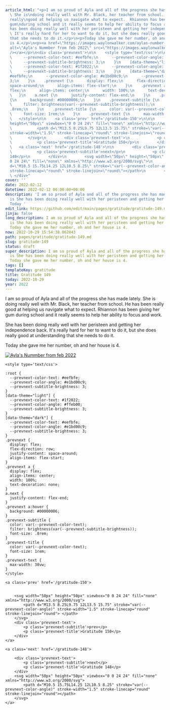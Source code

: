 ```yaml
---
article_html: "<p>I am so proud of Ayla and all of the progress she has made lately.
  \ She is\ndoing really well with Mr. Black, her teacher from school.  He has been
  really\ngood at helping us navigate what to expect.  Rhiannon has been giving her
  gum\nduring school and it really seems to help her ability to focus and work.</p>\n<p>She
  has been doing really well with her peristeen and getting her independence\nback.
  \ It's really hard for her to want to do it, but she does really good at\nunderstanding
  that she needs to do it.</p>\n<p>Today she gave me her number, oh and her house
  is 4.</p>\n<p><a href=\"https://images.waylonwalker.com/aylas-number-feb-2022-full.webp\"><img
  alt=\"Ayla's Nummber from feb 2022\" src=\"https://images.waylonwalker.com/aylas-number-feb-2022.webp\"
  /></a></p>\n<div class='prevnext'>\n\n    <style type='text/css'>\n\n    :root {\n
  \     --prevnext-color-text: #eefbfe;\n      --prevnext-color-angle: #e1bd00c9;\n
  \     --prevnext-subtitle-brightness: 3;\n    }\n    [data-theme=\"light\"] {\n
  \     --prevnext-color-text: #1f2022;\n      --prevnext-color-angle: #ffeb00;\n
  \     --prevnext-subtitle-brightness: 3;\n    }\n    [data-theme=\"dark\"] {\n      --prevnext-color-text:
  #eefbfe;\n      --prevnext-color-angle: #e1bd00c9;\n      --prevnext-subtitle-brightness:
  3;\n    }\n    .prevnext {\n      display: flex;\n      flex-direction: row;\n      justify-content:
  space-around;\n      align-items: flex-start;\n    }\n    .prevnext a {\n      display:
  flex;\n      align-items: center;\n      width: 100%;\n      text-decoration: none;\n
  \   }\n    a.next {\n      justify-content: flex-end;\n    }\n    .prevnext a:hover
  {\n      background: #00000006;\n    }\n    .prevnext-subtitle {\n      color: var(--prevnext-color-text);\n
  \     filter: brightness(var(--prevnext-subtitle-brightness));\n      font-size:
  .8rem;\n    }\n    .prevnext-title {\n      color: var(--prevnext-color-text);\n
  \     font-size: 1rem;\n    }\n    .prevnext-text {\n      max-width: 30vw;\n    }\n
  \   </style>\n\n    <a class='prev' href='/gratitude-150'>\n\n\n        <svg width=\"50px\"
  height=\"50px\" viewbox=\"0 0 24 24\" fill=\"none\" xmlns=\"http://www.w3.org/2000/svg\">\n
  \           <path d=\"M13.5 8.25L9.75 12L13.5 15.75\" stroke=\"var(--prevnext-color-angle)\"
  stroke-width=\"1.5\" stroke-linecap=\"round\" stroke-linejoin=\"round\"> </path>\n
  \       </svg>\n        <div class='prevnext-text'>\n            <p class='prevnext-subtitle'>prev</p>\n
  \           <p class='prevnext-title'>Gratitude 150</p>\n        </div>\n    </a>\n\n
  \   <a class='next' href='/gratitude-148'>\n\n        <div class='prevnext-text'>\n
  \           <p class='prevnext-subtitle'>next</p>\n            <p class='prevnext-title'>Gratitude
  148</p>\n        </div>\n        <svg width=\"50px\" height=\"50px\" viewbox=\"0
  0 24 24\" fill=\"none\" xmlns=\"http://www.w3.org/2000/svg\">\n            <path
  d=\"M10.5 15.75L14.25 12L10.5 8.25\" stroke=\"var(--prevnext-color-angle)\" stroke-width=\"1.5\"
  stroke-linecap=\"round\" stroke-linejoin=\"round\"></path>\n        </svg>\n    </a>\n
  \ </div>"
cover: ''
date: 2022-02-12
datetime: 2022-02-12 00:00:00+00:00
description: 'I am so proud of Ayla and all of the progress she has made lately.  She
  is She has been doing really well with her peristeen and getting her independence
  Today '
edit_link: https://github.com/edit/main/pages/gratitude/gratitude-149.md
jinja: false
long_description: I am so proud of Ayla and all of the progress she has made lately.  She
  is She has been doing really well with her peristeen and getting her independence
  Today she gave me her number, oh and her house is 4.
now: 2022-10-29 15:54:38.062843
path: pages/gratitude/gratitude-149.md
slug: gratitude-149
status: draft
super_description: I am so proud of Ayla and all of the progress she has made lately.  She
  is She has been doing really well with her peristeen and getting her independence
  Today she gave me her number, oh and her house is 4.
tags: []
templateKey: gratitude
title: Gratitude 149
today: 2022-10-29
year: 2022
---
```


I am so proud of Ayla and all of the progress she has made lately.  She is
doing really well with Mr. Black, her teacher from school.  He has been really
good at helping us navigate what to expect.  Rhiannon has been giving her gum
during school and it really seems to help her ability to focus and work.

She has been doing really well with her peristeen and getting her independence
back.  It's really hard for her to want to do it, but she does really good at
understanding that she needs to do it.

Today she gave me her number, oh and her house is 4.

[![Ayla's Nummber from feb 2022](https://images.waylonwalker.com/aylas-number-feb-2022.webp)](https://images.waylonwalker.com/aylas-number-feb-2022-full.webp)
<div class='prevnext'>

    <style type='text/css'>

    :root {
      --prevnext-color-text: #eefbfe;
      --prevnext-color-angle: #e1bd00c9;
      --prevnext-subtitle-brightness: 3;
    }
    [data-theme="light"] {
      --prevnext-color-text: #1f2022;
      --prevnext-color-angle: #ffeb00;
      --prevnext-subtitle-brightness: 3;
    }
    [data-theme="dark"] {
      --prevnext-color-text: #eefbfe;
      --prevnext-color-angle: #e1bd00c9;
      --prevnext-subtitle-brightness: 3;
    }
    .prevnext {
      display: flex;
      flex-direction: row;
      justify-content: space-around;
      align-items: flex-start;
    }
    .prevnext a {
      display: flex;
      align-items: center;
      width: 100%;
      text-decoration: none;
    }
    a.next {
      justify-content: flex-end;
    }
    .prevnext a:hover {
      background: #00000006;
    }
    .prevnext-subtitle {
      color: var(--prevnext-color-text);
      filter: brightness(var(--prevnext-subtitle-brightness));
      font-size: .8rem;
    }
    .prevnext-title {
      color: var(--prevnext-color-text);
      font-size: 1rem;
    }
    .prevnext-text {
      max-width: 30vw;
    }
    </style>
    
    <a class='prev' href='/gratitude-150'>
    

        <svg width="50px" height="50px" viewbox="0 0 24 24" fill="none" xmlns="http://www.w3.org/2000/svg">
            <path d="M13.5 8.25L9.75 12L13.5 15.75" stroke="var(--prevnext-color-angle)" stroke-width="1.5" stroke-linecap="round" stroke-linejoin="round"> </path>
        </svg>
        <div class='prevnext-text'>
            <p class='prevnext-subtitle'>prev</p>
            <p class='prevnext-title'>Gratitude 150</p>
        </div>
    </a>
    
    <a class='next' href='/gratitude-148'>
    
        <div class='prevnext-text'>
            <p class='prevnext-subtitle'>next</p>
            <p class='prevnext-title'>Gratitude 148</p>
        </div>
        <svg width="50px" height="50px" viewbox="0 0 24 24" fill="none" xmlns="http://www.w3.org/2000/svg">
            <path d="M10.5 15.75L14.25 12L10.5 8.25" stroke="var(--prevnext-color-angle)" stroke-width="1.5" stroke-linecap="round" stroke-linejoin="round"></path>
        </svg>
    </a>
  </div>
